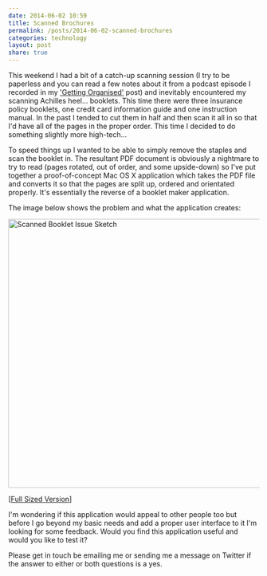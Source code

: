 ```yaml
---
date: 2014-06-02 10:59
title: Scanned Brochures
permalink: /posts/2014-06-02-scanned-brochures
categories: technology
layout: post
share: true
---
```


This weekend I had a bit of a catch-up scanning session (I try to be paperless and you can read a few notes about it from a podcast episode I recorded in my ['Getting Organised'](http://swwritings.com/post/2012-02-17-getting-organised) post) and inevitably encountered my scanning Achilles heel... booklets. This time there were three insurance policy booklets, one credit card information guide and one instruction manual. In the past I tended to cut them in half and then scan it all in so that I'd have all of the pages in the proper order. This time I decided to do something slightly more high-tech...

To speed things up I wanted to be able to simply remove the staples and scan the booklet in. The resultant PDF document is obviously a nightmare to try to read (pages rotated, out of order, and some upside-down) so I've put together a proof-of-concept Mac OS X application which takes the PDF file and converts it so that the pages are split up, ordered and orientated properly. It's essentially the reverse of a booklet maker application.

The image below shows the problem and what the application creates:

<img src="http://images.swwritings.com/2014-06-02-scanned-brochures.png" alt="Scanned Booklet Issue Sketch" width="540" />

[<a href="http://images.swwritings.com/2014-06-02-scanned-brochures.png" target="_blank">Full Sized Version</a>]

I'm wondering if this application would appeal to other people too but before I go beyond my basic needs and add a proper user interface to it I'm looking for some feedback. Would you find this application useful and would you like to test it?

Please get in touch be emailing me or sending me a message on Twitter if the answer to either or both questions is a yes.
